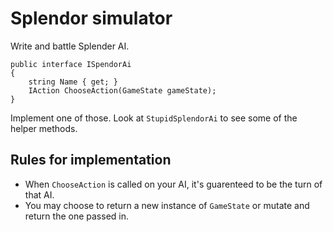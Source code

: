 # Splendor simulator

Write and battle Splender AI.

    public interface ISpendorAi
    {
        string Name { get; }
        IAction ChooseAction(GameState gameState);
    }

Implement one of those. Look at `StupidSplendorAi` to see some of the helper methods.

## Rules for implementation

 - When `ChooseAction` is called on your AI, it's guarenteed to be the turn of that AI.
 - You may choose to return a new instance of `GameState` or mutate and return the one passed in.

